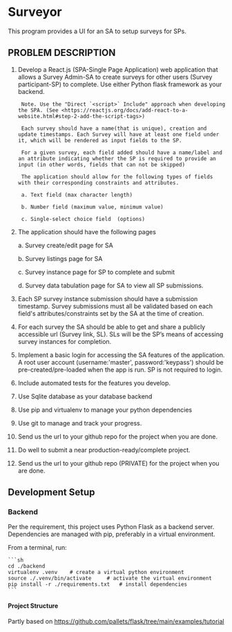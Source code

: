 # Surveyor

This program provides a UI for an SA to setup surveys for SPs.

## PROBLEM DESCRIPTION

1. Develop a React.js (SPA-Single Page Application) web application that allows a Survey Admin-SA to create surveys for other users (Survey participant-SP) to complete.
    Use either Python flask framework as your backend.

        Note. Use the "Direct `<script>` Include" approach when developing the SPA. (See <https://reactjs.org/docs/add-react-to-a-website.html#step-2-add-the-script-tags>)

        Each survey should have a name(that is unique), creation and update timestamps. Each Survey will have at least one field under it, which will be rendered as input fields to the SP.

        For a given survey, each field added should have a name/label and an attribute indicating whether the SP is required to provide an input (in other words, fields that can not be skipped)

        The application should allow for the following types of fields with their corresponding constraints and attributes.

        a. Text field (max character length)

        b. Number field (maximum value, minimum value)

        c. Single-select choice field  (options)

2. The application should have the following pages

    a. Survey create/edit page for SA

    b. Survey listings page for SA

    c. Survey instance page for SP to complete and submit

    d. Survey data tabulation page for SA to view all SP submissions.

3. Each SP survey instance submission should have a submission timestamp. Survey submissions must all be validated based on each field's attributes/constraints set by the SA at the time of creation.

4. For each survey the SA should be able to get and share a publicly accessible url (Survey link, SL). SLs will be the SP’s means of accessing survey instances for completion.

5. Implement a basic login for accessing the SA features of the application. A root user account (username:'master', password:'keypass') should be pre-created/pre-loaded when the app is run. SP is not required to login.

6. Include automated tests for the features you develop.

7. Use Sqlite database as your database backend

8. Use pip and virtualenv to manage your python dependencies

9. Use git to manage and track your progress.

10. Send us the url to your github repo for the project when you are done.

11. Do well to submit a near production-ready/complete project.

12. Send us the url to your github repo (PRIVATE) for the project when you are done.

## Development Setup

### Backend

Per the requirement, this project uses Python Flask as a backend server.
Dependencies are managed with pip, preferably in a virtual environment.

From a terminal, run:

    ```sh
    cd ./backend
    virtualenv .venv    # create a virtual python environment
    source ./.venv/bin/activate     # activate the virtual environment
    pip install -r ./requirements.txt   # install dependencies
    ```

#### Project Structure

Partly based on <https://github.com/pallets/flask/tree/main/examples/tutorial>
